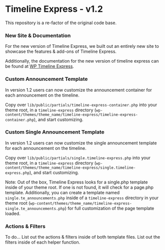 # Timeline Express - v1.2
This repository is a re-factor of the original code base.

### New Site & Documentation 
For the new version of Timeline Express, we built out an entirely new site to showcase the features & add-ons of Timeline Express.

Additionally, the documentation for the new version of timeline express can be found at [WP Timeline Express](http://www.wp-timelineexpress.com/documentation).

### Custom Announcement Template
In version 1.2 users can now customize the announcement container for each announcement on the timeline.

Copy over `lib/public/partials/timeline-express-container.php` into your theme root, in a `timeline-express` directory (`wp-content/themes/theme_name/timeline-express/timeline-express-container.php`), and start customizing.

### Custom Single Announcement Template
In version 1.2 users can now customize the single announcement template for each announcement on the timeline.

Copy over `lib/public/partials/single.timeline-express.php` into your theme root, in a `timeline-express` directory (`wp-content/themes/theme_name/timeline-express/single.timeline-express.php`), and start customizing.

Note: Out of the box, Timeline Express looks for a single.php template inside of your theme root. If one is not found, it will check for a page.php template. Additionally, you can create a template named `single.te_announcements.php` inside of a `timeline-express` directory in your theme root (`wp-content/themes/theme_name/timeline-express-single.te_announcements.php`) for full customization of the page template loaded.

### Actions & Filters

To do...
List out the actions & filters inside of both template files.
List out the filters inside of each helper function.